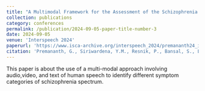 ```yaml
---
title: "A Multimodal Framework for the Assessment of the Schizophrenia Spectrum"
collection: publications
category: conferences
permalink: /publication/2024-09-05-paper-title-number-3
date: 2024-09-05
venue: 'Interspeech 2024'
paperurl: 'https://www.isca-archive.org/interspeech_2024/premananth24_interspeech.html#'
citation: 'Premananth, G., Siriwardena, Y.M., Resnik, P., Bansal, S., L.Kelly, D., Espy-Wilson, C. (2024) A Multimodal Framework for the Assessment of the Schizophrenia Spectrum. Proc. Interspeech 2024, 1470-1474, doi: 10.21437/Interspeech.2024-2224'
---
```


This paper is about the use of a multi-modal approach involving audio,video, and text of human speech to identify different symptom categories of schizophrenia spectrum.